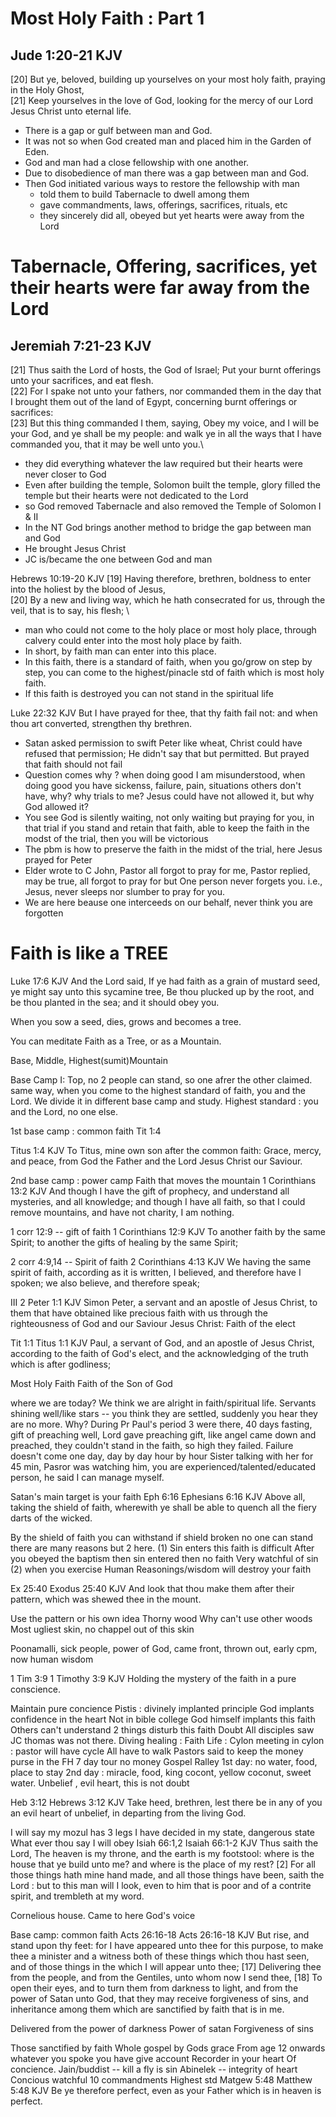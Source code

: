 
# Most Holy Faith : Part 1
## Jude 1:20-21 KJV
[20] But ye, beloved, building up yourselves on your most holy faith, praying in the Holy Ghost, \
[21] Keep yourselves in the love of God, looking for the mercy of our Lord Jesus Christ unto eternal life.

* There is a gap or gulf between man and God.
* It was not so when God created man and placed him in the Garden of Eden.
* God and man had a close fellowship with one another.
* Due to disobedience of man there was a gap between man and God.
* Then God initiated various ways to restore the fellowship with man 
  * told them to build Tabernacle to dwell among them 
  * gave commandments, laws, offerings, sacrifices, rituals, etc
  * they sincerely did all, obeyed but yet hearts were away from the Lord

# Tabernacle, Offering, sacrifices, yet their hearts were far away from the Lord
## Jeremiah 7:21-23 KJV
[21] Thus saith the Lord of hosts, the God of Israel; Put your burnt offerings unto your sacrifices, and eat flesh. \
[22] For I spake not unto your fathers, nor commanded them in the day that I brought them out of the land of Egypt, concerning burnt offerings or sacrifices: \
[23] But this thing commanded I them, saying, Obey my voice, and I will be your God, and ye shall be my people: and walk ye in all the ways that I have commanded you, that it may be well unto you.\

* they did everything whatever the law required but their hearts were never closer to God
* Even after building the temple, Solomon built the temple, glory filled the temple but their hearts were not dedicated to the Lord
* so God removed Tabernacle and also removed the Temple of Solomon I & II 
* In the NT God brings another method to bridge the gap between man and God
* He brought Jesus Christ 
* JC is/became the one between God and man  

Hebrews 10:19-20 KJV
[19] Having therefore, brethren, boldness to enter into the holiest by the blood of Jesus, \
[20] By a new and living way, which he hath consecrated for us, through the veil, that is to say, his flesh; \

* man who could not come to the holy place or most holy place, through calvery could enter into the most holy place by faith. 
* In short, by faith man can enter into this place.
* In this faith, there is a standard of faith, when you go/grow on step by step, you can come to the highest/pinacle std of faith which is most holy faith.
* If this faith is destroyed you can not stand in the spiritual life

Luke 22:32 KJV
But I have prayed for thee, that thy faith fail not: and when thou art converted, strengthen thy brethren.

* Satan asked permission to swift Peter like wheat, Christ could have refused that permission; He didn't say that but permitted. But prayed that faith should not fail
* Question comes why ? when doing good I am misunderstood, when doing good you have sickenss, failure, pain, situations others don't have, why? why trials to me? Jesus could have not allowed it, but why God allowed it? 
* You see God is silently waiting, not only waiting but praying for you, in that trial if you stand and retain that faith, able to keep the faith in the modst of the trial, then you will be victorious
* The pbm is how to preserve the faith in the midst of the trial, here Jesus prayed for Peter
* Elder wrote to C John, Pastor all forgot to pray for me, Pastor replied, may be true, all forgot to pray for but One person never forgets you. i.e., Jesus, never sleeps nor slumber to pray for you.
* We are here beause one interceeds on our behalf, never think you are forgotten

# Faith is like a TREE
Luke 17:6 KJV
And the Lord said, If ye had faith as a grain of mustard seed, ye might say unto this sycamine tree, Be thou plucked up by the root, and be thou planted in the sea; and it should obey you.

When you sow a seed, dies, grows and becomes a tree.

You can meditate Faith as a Tree, or as a  Mountain.

Base, Middle, Highest(sumit)Mountain

Base Camp I:
Top, no 2 people can stand, so one afrer the other claimed. same way, when you come to the highest standard of faith, you and the Lord. We divide it in different base camp and study.
Highest standard : you and the Lord, no one else.

1st base camp : common faith
Tit 1:4

Titus 1:4 KJV
To Titus, mine own son after the common faith: Grace, mercy, and peace, from God the Father and the Lord Jesus Christ our Saviour.

2nd base camp : power camp
Faith that moves the mountain
1 Corinthians 13:2 KJV
And though I have the gift of prophecy, and understand all mysteries, and all knowledge; and though I have all faith, so that I could remove mountains, and have not charity, I am nothing.

1 corr 12:9 -- gift of faith
1 Corinthians 12:9 KJV
To another faith by the same Spirit; to another the gifts of healing by the same Spirit;

2 corr 4:9,14 -- Spirit of faith
2 Corinthians 4:13 KJV
We having the same spirit of faith, according as it is written, I believed, and therefore have I spoken; we also believe, and therefore speak;

III
2 Peter 1:1 KJV
Simon Peter, a servant and an apostle of Jesus Christ, to them that have obtained like precious faith with us through the righteousness of God and our Saviour Jesus Christ:
Faith of the elect

Tit 1:1
Titus 1:1 KJV
Paul, a servant of God, and an apostle of Jesus Christ, according to the faith of God's elect, and the acknowledging of the truth which is after godliness;

Most Holy Faith
Faith of the Son of God

where we are today? We think we are alright in faith/spiritual life.
Servants shining well/like stars -- you think they are settled, suddenly you hear they are no more. Why?
During Pr Paul's period 3 were there, 40 days fasting, gift of preaching well, Lord gave preaching gift, like angel came down and preached, they couldn't stand in the faith, so high they failed. Failure doesn't come one day, day by day hour by hour
Sister talking with her for 45 min, Pasror was watching him, you are experienced/talented/educated person, he said I can manage myself.

Satan's main target is your faith
Eph 6:16
Ephesians 6:16 KJV
Above all, taking the shield of faith, wherewith ye shall be able to quench all the fiery darts of the wicked.

By the shield of faith you can withstand
if shield broken no one can stand
there are many reasons but 2 here.
(1) Sin enters this faith is difficult
After you obeyed the baptism then sin entered then no faith
Very watchful of sin
(2) when you exercise Human Reasonings/wisdom will destroy your faith

Ex 25:40
Exodus 25:40 KJV
And look that thou make them after their pattern, which was shewed thee in the mount.

Use the pattern or his own idea
Thorny wood
Why can't use other woods
Most ugliest skin, no chappel out of this skin

Poonamalli, sick people, power of God, came front, thrown out, early cpm, now human wisdom

1 Tim 3:9
1 Timothy 3:9 KJV
Holding the mystery of the faith in a pure conscience.

Maintain pure concience
Pistis : divinely implanted principle
God implants confidence in the heart
Not in bible college
God himself implants this faith
Others can't understand
2 things disturb this faith
Doubt
All disciples saw JC thomas was not there.
Diving healing :
Faith Life :
Cylon meeting in cylon : pastor will have cycle
All have to walk
Pastors said to keep the money purse in the FH
7 day tour no money
Gospel Ralley
1st day: no water, food, place to stay
2nd day : miracle, food, king cocont, yellow coconut, sweet water.
Unbelief , evil heart, this is not doubt

Heb 3:12
Hebrews 3:12 KJV
Take heed, brethren, lest there be in any of you an evil heart of unbelief, in departing from the living God.

I will say my mozul has 3 legs
I have decided in my state, dangerous state
What ever thou say I will obey
Isiah 66:1,2
Isaiah 66:1-2 KJV
Thus saith the Lord, The heaven is my throne, and the earth is my footstool: where is the house that ye build unto me? and where is the place of my rest? [2] For all those things hath mine hand made, and all those things have been, saith the Lord : but to this man will I look, even to him that is poor and of a contrite spirit, and trembleth at my word.

Cornelious house. Came to here God's voice

Base camp: common faith
Acts 26:16-18
Acts 26:16-18 KJV
But rise, and stand upon thy feet: for I have appeared unto thee for this purpose, to make thee a minister and a witness both of these things which thou hast seen, and of those things in the which I will appear unto thee; [17] Delivering thee from the people, and from the Gentiles, unto whom now I send thee, [18] To open their eyes, and to turn them from darkness to light, and from the power of Satan unto God, that they may receive forgiveness of sins, and inheritance among them which are sanctified by faith that is in me.

Delivered from the power of darkness
Power of satan
Forgiveness of sins

Those sanctified by faith
Whole gospel by Gods grace
From age 12 onwards whatever you spoke you have give account
Recorder in your heart
Of concience.
Jain/buddist -- kill a fly is sin
Abinelek -- integrity of heart
Concious watchful
10 commandments
Highest std
Matgew 5:48
Matthew 5:48 KJV
Be ye therefore perfect, even as your Father which is in heaven is perfect.
